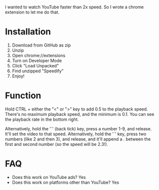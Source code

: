 I wanted to watch YouTube faster than 2x speed. So I wrote a chrome extension to let me do that.

# Installation
1. Download from GitHub as zip
2. Unzip 
3. Open chrome://extensions
4. Turn on Developer Mode
5. Click "Load Unpacked"
6. Find unzipped "Speedify"
7. Enjoy!

# Function
Hold CTRL + either the "<" or ">" key to add 0.5 to the playback speed. There's no maximum playback speed, and the minimum is 0.1. You can see the playback rate in the bottom right.

Alternatively, hold the '\`' (back tick) key, press a number 1-9, and release. It'll set the video to that speed. Alternatively, hold the '\`' key, press two numbers (like 2 and then 3), and release, and it'll append a . between the first and second number (so the speed will be 2.3!). 

# FAQ
* Does this work on YouTube ads?
Yes
* Does this work on platforms other than YouTube?
Yes